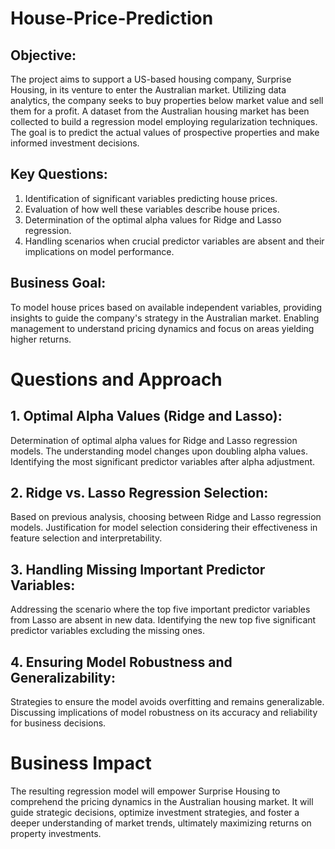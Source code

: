 # House-Price-Prediction


## Objective:

The project aims to support a US-based housing company, Surprise Housing, in its venture to enter the Australian market. Utilizing data analytics, the company seeks to buy properties below market value and sell them for a profit. A dataset from the Australian housing market has been collected to build a regression model employing regularization techniques. The goal is to predict the actual values of prospective properties and make informed investment decisions.

## Key Questions:

1. Identification of significant variables predicting house prices.
2. Evaluation of how well these variables describe house prices.
3. Determination of the optimal alpha values for Ridge and Lasso regression.
4. Handling scenarios when crucial predictor variables are absent and their implications on model performance.

## Business Goal:

To model house prices based on available independent variables, providing insights to guide the company's strategy in the Australian market.
Enabling management to understand pricing dynamics and focus on areas yielding higher returns.

# Questions and Approach

## 1. Optimal Alpha Values (Ridge and Lasso):

Determination of optimal alpha values for Ridge and Lasso regression models.
The understanding model changes upon doubling alpha values.
Identifying the most significant predictor variables after alpha adjustment.

## 2. Ridge vs. Lasso Regression Selection:

Based on previous analysis, choosing between Ridge and Lasso regression models.
Justification for model selection considering their effectiveness in feature selection and interpretability.

## 3. Handling Missing Important Predictor Variables:

Addressing the scenario where the top five important predictor variables from Lasso are absent in new data.
Identifying the new top five significant predictor variables excluding the missing ones.

## 4. Ensuring Model Robustness and Generalizability:

Strategies to ensure the model avoids overfitting and remains generalizable.
Discussing implications of model robustness on its accuracy and reliability for business decisions.

# Business Impact
The resulting regression model will empower Surprise Housing to comprehend the pricing dynamics in the Australian housing market. It will guide strategic decisions, optimize investment strategies, and foster a deeper understanding of market trends, ultimately maximizing returns on property investments.
